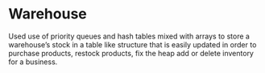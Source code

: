 # Warehouse
Used use of priority queues and hash tables mixed with arrays to store a warehouse’s stock in a table like structure that is easily updated in order to purchase products, restock products, fix the heap add or delete inventory for a business.

